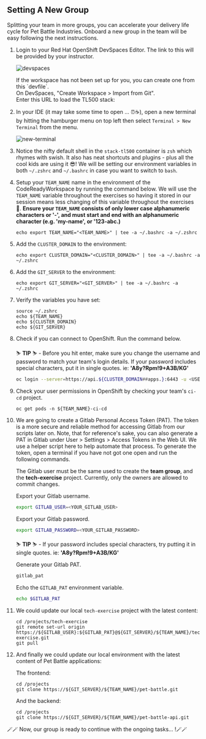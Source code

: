 ## Setting A New Group

Splitting your team in more groups, you can accelerate your delivery life cycle for Pet Battle Industries. Onboard a new group in the
team will be easy following the next instructions.

1. Login to your Red Hat OpenShift DevSpaces Editor. The link to this will be provided by your instructor.

    ![devspaces](../1-the-manual-menace/images/devspaces.png)

    <p class="warn">
    If the workspace has not been set up for you, you can create one from this `devfile`.
    </br>
    On DevSpaces,  "Create Workspace > Import from Git".
    </br>
    Enter this URL to load the TL500 stack:</br>
    <span style="color:blue;"><a id=crw_dev_filelocation href=""></a></span>
    </p>

2. In your IDE (it may take some time to open ... ⏰☕️), open a new terminal by hitting the hamburger menu on top left then select `Terminal > New Terminal` from the menu.

    ![new-terminal](../1-the-manual-menace/images/new-terminal.png)

3. Notice the nifty default shell in the `stack-tl500` container is `zsh` which rhymes with swish. It also has neat shortcuts and plugins - plus all the cool kids are using it 😎! We will be setting our environment variables in both `~/.zshrc` and `~/.bashrc` in case you want to switch to `bash`.

4. Setup your `TEAM_NAME` name in the environment of the CodeReadyWorkspace by running the command below. We will use the `TEAM_NAME` variable throughout the exercises so having it stored in our session means less changing of this variable throughout the exercises 💪. **Ensure your `TEAM_NAME` consists of only lower case alphanumeric characters or '-', and must start and end with an alphanumeric character (e.g. 'my-name',  or '123-abc.)**

    ```bash#test
    echo export TEAM_NAME="<TEAM_NAME>" | tee -a ~/.bashrc -a ~/.zshrc
    ```

5. Add the `CLUSTER_DOMAIN` to the environment:

    ```bash#test
    echo export CLUSTER_DOMAIN="<CLUSTER_DOMAIN>" | tee -a ~/.bashrc -a ~/.zshrc
    ```

6. Add the `GIT_SERVER` to the environment:

    ```bash#test
    echo export GIT_SERVER="<GIT_SERVER>" | tee -a ~/.bashrc -a ~/.zshrc
    ```

7. Verify the variables you have set:

    ```zsh#test
    source ~/.zshrc
    echo ${TEAM_NAME}
    echo ${CLUSTER_DOMAIN}
    echo ${GIT_SERVER}
    ```

8. Check if you can connect to OpenShift. Run the command below.

    <p class="tip">
    ⛷️ <b>TIP</b> ⛷️ - Before you hit enter, make sure you change the username and password to match your team's login details. If your password includes special characters, put it in single quotes. ie: <strong>'A8y?Rpm!9+A3B/KG'</strong>
    </p>

    ```bash
    oc login --server=https://api.${CLUSTER_DOMAIN##apps.}:6443 -u <USER_NAME> -p <PASSWORD>
    ```

9. Check your user permissions in OpenShift by checking your team's `ci-cd` project. 

    ```bash#test
    oc get pods -n ${TEAM_NAME}-ci-cd
    ```

10. We are going to create a Gitlab Personal Access Token (PAT). The token is a more secure and reliable method for accessing Gitlab from our scripts later on. Note, that for reference's sake, you can also generate a PAT in Gitlab under User > Settings > Access Tokens in the Web UI. We use a helper script here to help automate that process. To generate the token, open a terminal if you have not got one open and run the following commands.

    <p class="tip">
    The Gitlab user must be the same used to create the <b>team group</b>, and the <b>tech-exercise</b> project. Currently, only the owners are allowed to commit changes.
    </p>

    Export your Gitlab username.

    ```bash
    export GITLAB_USER=<YOUR_GITLAB_USER>
    ```

    Export your Gitlab password.

    ```bash
    export GITLAB_PASSWORD=<YOUR_GITLAB_PASSWORD>
    ```

    <p class="tip">
    ⛷️ <b>TIP</b> ⛷️ - If your password includes special characters, try putting it in single quotes. ie: <strong>'A8y?Rpm!9+A3B/KG'</strong>
    </p>

    Generate your Gitlab PAT.

    ```bash
    gitlab_pat
    ```

    Echo the `GITLAB_PAT` environment variable.

    ```bash
    echo $GITLAB_PAT
    ```

11. We could update our local `tech-exercise` project with the latest content:

    ```bash#test
    cd /projects/tech-exercise
    git remote set-url origin https://${GITLAB_USER}:${GITLAB_PAT}@${GIT_SERVER}/${TEAM_NAME}/tech-exercise.git
    git pull
    ```

12. And finally we could update our local environment with the latest content of Pet Battle applications:

    The frontend:

    ```bash#test
    cd /projects
    git clone https://${GIT_SERVER}/${TEAM_NAME}/pet-battle.git
    ```

    And the backend:

    ```bash#test
    cd /projects
    git clone https://${GIT_SERVER}/${TEAM_NAME}/pet-battle-api.git    
    ```

🪄🪄 Now, our group is ready to continue with the ongoing tasks... !🪄🪄
